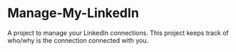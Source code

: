 # Manage-My-LinkedIn
A project to manage your LinkedIn connections. This project keeps track of who/why is the connection connected with you. 
